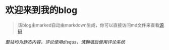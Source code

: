 欢迎来到我的blog
==================

> 该blog由marked自动由markdown生成，你可以直接访问md文件来查看[源码](README.md)

*整站均为静态内容，评论使用disqus，请翻墙后使用评论系统*
